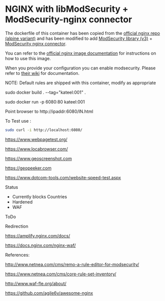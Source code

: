 # NGINX with libModSecurity + ModSecurity-nginx connector
The dockerfile of this container has been copied from the [official nginx repo (alpine variant)](https://raw.githubusercontent.com/nginxinc/docker-nginx/3e8a6ee0603bf6c9cd8846c5fa43e96b13b0f44b/mainline/alpine/Dockerfile)  and has been modified to add [ModSecurity library (v3)](https://github.com/SpiderLabs/ModSecurity/tree/v3/master)  + [ModSecurity nginx connector](https://github.com/SpiderLabs/ModSecurity-nginx).

You can refer to the [official nginx image documentation](https://hub.docker.com/_/nginx/) for instructions on how to use this image.

When you provide your configuration you can enable modsecurity. Please refer to [their wiki](https://github.com/SpiderLabs/ModSecurity/wiki) for documentation.

NOTE: Default rules are shipped with this container, modify as appropriate


sudo docker build . --tag="kateel:001" .


sudo docker run -p 6080:80 kateel:001

Point browser to http://ipaddr:6080/IN.html

To Test use : 

```sh
sudo curl -i http://localhost:6080/
```

https://www.webpagetest.org/

https://www.locabrowser.com/

https://www.geoscreenshot.com

https://geopeeker.com

https://www.dotcom-tools.com/website-speed-test.aspx


Status
* Currently blocks Countries
* Hardened
* WAF

ToDo

Redirection

https://amplify.nginx.com/docs/

https://docs.nginx.com/nginx-waf/


References:

http://www.netnea.com/cms/remo-a-rule-editor-for-modsecurity/

https://www.netnea.com/cms/core-rule-set-inventory/

http://www.waf-fle.org/about/

https://github.com/agile6v/awesome-nginx
